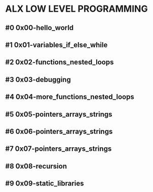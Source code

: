 # ALX LOW LEVEL PROGRAMMING
## #0 0x00-hello_world
## #1 0x01-variables_if_else_while
## #2 0x02-functions_nested_loops
## #3 0x03-debugging
## #4 0x04-more_functions_nested_loops
## #5 0x05-pointers_arrays_strings
## #6 0x06-pointers_arrays_strings
## #7 0x07-pointers_arrays_strings
## #8 0x08-recursion
## #9 0x09-static_libraries
